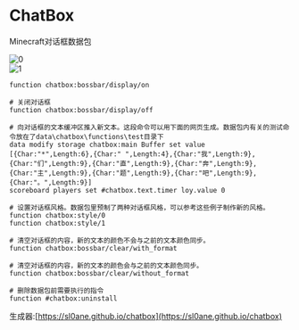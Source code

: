 # ChatBox
Minecraft对话框数据包

![0](https://attachment.mcbbs.net/data/myattachment/forum/202206/18/152837j8srzt00txax8qt8.gif)  
![1](https://attachment.mcbbs.net/data/myattachment/forum/202206/18/152836fu1byoc211txa1ou.gif)  


```# 向所有玩家展示对话框
function chatbox:bossbar/display/on

# 关闭对话框
function chatbox:bossbar/display/off

# 向对话框的文本缓冲区推入新文本。这段命令可以用下面的网页生成。数据包内有关的测试命令放在了data\chatbox\functions\test目录下
data modify storage chatbox:main Buffer set value [{Char:"*",Length:6},{Char:" ",Length:4},{Char:"我",Length:9},{Char:"们",Length:9},{Char:"直",Length:9},{Char:"奔",Length:9},{Char:"主",Length:9},{Char:"题",Length:9},{Char:"吧",Length:9},{Char:"。",Length:9}]
scoreboard players set #chatbox.text.timer loy.value 0

# 设置对话框风格。数据包里预制了两种对话框风格，可以参考这些例子制作新的风格。
function chatbox:style/0
function chatbox:style/1

# 清空对话框的内容，新的文本的颜色不会与之前的文本颜色同步。
function chatbox:bossbar/clear/with_format

# 清空对话框的内容，新的文本的颜色会与之前的文本颜色同步。
function chatbox:bossbar/clear/without_format

# 删除数据包前需要执行的指令
function #chatbox:uninstall
```

生成器:[https://sl0ane.github.io/chatbox](https://sl0ane.github.io/chatbox)

